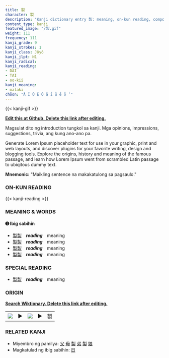 ```yaml
---
title: 製
character: 製
description: "Kanji dictionary entry 製: meaning, on-kun reading, compounds, origin, related kanji"
content_type: kanji
featured_image: "/製.gif"
weight: 111
frequency: 111
kanji_grade: 9
kanji_strokes: 1
kanji_class: Jōyō
kanji_jlpt: N1
kanji_radical: 
kanji_reading: 
- DAI
- TAI
- oo-kii
kanji_meaning:
- malaki
chōon: "Ā Ī Ū Ē Ō ā ī ū ē ō ’"
---
```

[//]: # (Don't edit the line below. Kanji animated GIF code is automatically generated.)
{{< kanji-gif >}}

[//]: # (Edit below this line.)

**[Edit this at Github. Delete this link after editing.](https://github.com/tim0g/tim/tree/main/content/kanji/製/index.md)**

Magsulat dito ng introduction tungkol sa kanji. Mga opinions, impressions, suggestions, trivia, ang kung ano-ano pa.

Generate Lorem Ipsum placeholder text for use in your graphic, print and web layouts, and discover plugins for your favorite writing, design and blogging tools. Explore the origins, history and meaning of the famous passage, and learn how Lorem Ipsum went from scrambled Latin passage to ubiqitous dummy text.
 
**Mnemonic:** "Maikling sentence na makakatulong sa pagsaulo."

### ON-KUN READING

[//]: # (Don't edit the line below. ON-KUN READING code is automatically generated.)
{{< kanji-reading >}}

### MEANING & WORDS

#### ➊ **Ibig sabihin**
  - [製](../製)[製](../製)　***reading***　meaning
  - [製](../製)[製](../製)　***reading***　meaning
  - [製](../製)[製](../製)　***reading***　meaning
  - [製](../製)[製](../製)　***reading***　meaning

### SPECIAL READING
  - [製](../製)[製](../製)　***reading***　meaning

### ORIGIN

**[Search Wiktionary. Delete this link after editing.](https://wiktionary.org/wiki/製)**
<table class="kanji-table"><tr><td>
<img src="60px-製-bronze.svg.png">
</td><td>▶</td><td>
<img src="60px-製-oracle.svg.png">
</td><td>▶</td>
<td class="kanji-origin">製</td>
</tr></table>

### RELATED KANJI
- Miyembro ng pamilya: [父](../父) [母](../母) [製](../製) [弟](../弟) [製](../製) [娘](../娘)
- Magkatulad ng ibig sabihin: [日](../日)
